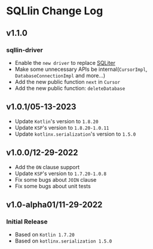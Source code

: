 # SQLlin Change Log

## v1.1.0

### sqllin-driver

* Enable the `new driver` to replace [SQLiter](https://github.com/touchlab/SQLiter)
* Make some unnecessary APIs be internal(`CursorImpl`, `DatabaseConnectionImpl` and more...)
* Add the new public function `next` in `Cursor`
* Add the new public function: `deleteDatabase`

## v1.0.1/05-13-2023

* Update `Kotlin`'s version to `1.8.20`
* Update `KSP`'s version to `1.8.20-1.0.11`
* Update `kotlinx.serialization`'s version to `1.5.0`

## v1.0.0/12-29-2022

* Add the `ON` clause support
* Update `KSP`'s version to `1.7.20-1.0.8`
* Fix some bugs about `JOIN` clause
* Fix some bugs about unit tests

## v1.0-alpha01/11-29-2022

### Initial Release
* Based on `Kotlin 1.7.20`
* Based on `kotlinx.serialization 1.5.0`